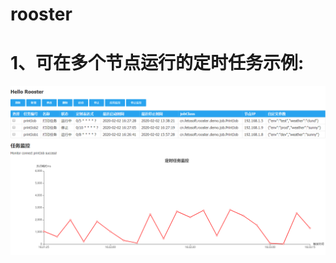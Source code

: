 # rooster
# 1、可在多个节点运行的定时任务示例:
![Image](https://github.com/gbinb/rooster/blob/master/rooster-demo/src/main/webapp/static/images/20200202163338.png)
